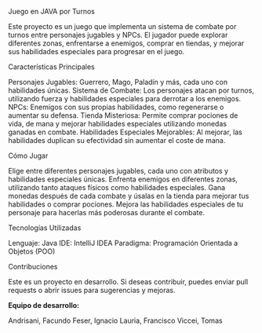 Juego en JAVA por Turnos 

Este proyecto es un juego que implementa un sistema de combate por turnos entre personajes jugables y NPCs. El jugador puede explorar diferentes zonas, enfrentarse a enemigos, comprar en tiendas, y mejorar sus habilidades especiales para progresar en el juego.

Características Principales 

Personajes Jugables: Guerrero, Mago, Paladín y más, cada uno con habilidades únicas.
Sistema de Combate: Los personajes atacan por turnos, utilizando fuerza y habilidades especiales para derrotar a los enemigos.
NPCs: Enemigos con sus propias habilidades, como regenerarse o aumentar su defensa.
Tienda Misteriosa: Permite comprar pociones de vida, de mana y mejorar habilidades especiales utilizando monedas ganadas en combate.
Habilidades Especiales Mejorables: Al mejorar, las habilidades duplican su efectividad sin aumentar el coste de mana.

Cómo Jugar

Elige entre diferentes personajes jugables, cada uno con atributos y habilidades especiales únicas.
Enfrenta enemigos en diferentes zonas, utilizando tanto ataques físicos como habilidades especiales.
Gana monedas después de cada combate y úsalas en la tienda para mejorar tus habilidades o comprar pociones.
Mejora las habilidades especiales de tu personaje para hacerlas más poderosas durante el combate.

Tecnologías Utilizadas

Lenguaje: Java
IDE: IntelliJ IDEA
Paradigma: Programación Orientada a Objetos (POO)

Contribuciones 

Este es un proyecto en desarrollo. Si deseas contribuir, puedes enviar pull requests o abrir issues para sugerencias y mejoras.

**Equipo de desarrollo:**

Andrisani, Facundo
Feser, Ignacio
Lauria, Francisco
Viccei, Tomas
